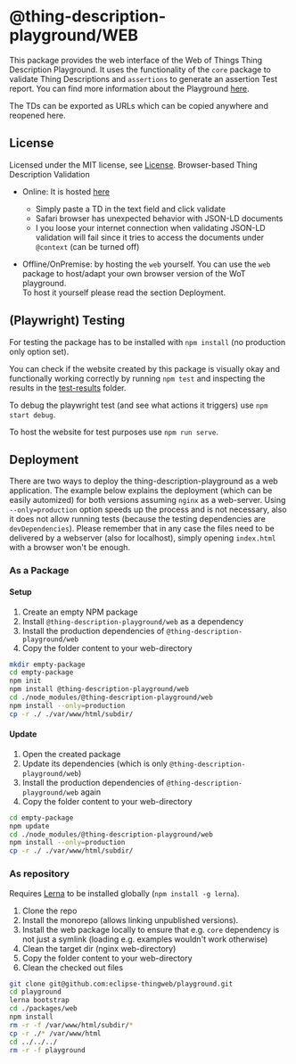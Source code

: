 # @thing-description-playground/**WEB**

This package provides the web interface of the Web of Things Thing Description Playground.
It uses the functionality of the `core` package to validate Thing Descriptions and `assertions` to generate an assertion Test report.
You can find more information about the Playground [here](https://github.com/eclipse-thingweb/playground).

The TDs can be exported as URLs which can be copied anywhere and reopened here.

## License

Licensed under the MIT license, see [License](../../LICENSE.md).
Browser-based Thing Description Validation

-   Online: It is hosted [here](http://plugfest.thingweb.io/playground/)

    -   Simply paste a TD in the text field and click validate
    -   Safari browser has unexpected behavior with JSON-LD documents
    -   I you loose your internet connection when validating JSON-LD validation will fail since it tries to access the documents under `@context` (can be turned off)

-   Offline/OnPremise: by hosting the `web` yourself. You can use the `web` package to host/adapt your own browser version of the WoT playground.  
    To host it yourself please read the section Deployment.

## (Playwright) Testing

For testing the package has to be installed with `npm install` (no production only option set).

You can check if the website created by this package is visually okay and functionally working correctly by running `npm test` and inspecting the results in the [test-results](./test_results) folder.

To debug the playwright test (and see what actions it triggers) use `npm start debug`.

To host the website for test purposes use `npm run serve`.

## Deployment

There are two ways to deploy the thing-description-playground as a web application. The example below explains the deployment (which can be easily automized) for both versions assuming `nginx` as a web-server. Using `--only=production` option speeds up the process and is not necessary, also it does not allow running tests (because the testing dependencies are `devDependencies`). Please remember that in any case the files need to be delivered by a webserver (also for localhost), simply opening `index.html` with a browser won't be enough.

### As a Package

#### Setup

1. Create an empty NPM package
2. Install `@thing-description-playground/web` as a dependency
3. Install the production dependencies of `@thing-description-playground/web`
4. Copy the folder content to your web-directory

```sh
mkdir empty-package
cd empty-package
npm init
npm install @thing-description-playground/web
cd ./node_modules/@thing-description-playground/web
npm install --only=production
cp -r ./ ./var/www/html/subdir/
```

#### Update

1. Open the created package
2. Update its dependencies (which is only `@thing-description-playground/web`)
3. Install the production dependencies of `@thing-description-playground/web` again
4. Copy the folder content to your web-directory

```sh
cd empty-package
npm update
cd ./node_modules/@thing-description-playground/web
npm install --only=production
cp -r ./ ./var/www/html/subdir/
```

### As repository

Requires [Lerna](https://www.npmjs.com/package/lerna) to be installed globally (`npm install -g lerna`).

1. Clone the repo
2. Install the monorepo (allows linking unpublished versions).
3. Install the web package locally to ensure that e.g. `core` dependency is not just a symlink (loading e.g. examples wouldn't work otherwise)
4. Clean the target dir (nginx web-directory)
5. Copy the folder content to your web-directory
6. Clean the checked out files

```sh
git clone git@github.com:eclipse-thingweb/playground.git
cd playground
lerna bootstrap
cd ./packages/web
npm install
rm -r -f /var/www/html/subdir/*
cp -r ./* /var/www/html
cd ../../../
rm -r -f playground
```
